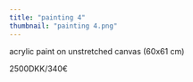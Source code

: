 ```yaml
---
title: "painting 4"
thumbnail: "painting 4.png"
---
```

acrylic paint on unstretched canvas (60x61 cm)


2500DKK/340€